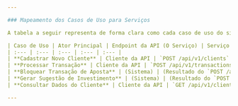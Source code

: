 ```yaml
---

### Mapeamento dos Casos de Uso para Serviços

A tabela a seguir representa de forma clara como cada caso de uso do sistema é implementado através de um serviço específico (endpoint da API) e qual componente da camada de serviço contém a lógica de negócio correspondente.

| Caso de Uso | Ator Principal | Endpoint da API (O Serviço) | Serviço Responsável (A Implementação) | Descrição |
| :--- | :--- | :--- | :--- | :--- |
| **Cadastrar Novo Cliente** | Cliente da API | `POST /api/v1/clients` | `ClientService.createClient()` | Cria um novo cliente no sistema com nome, email e saldo inicial. |
| **Processar Transação** | Cliente da API | `POST /api/v1/transactions` | `TransactionService.processTransaction()` | Ponto de entrada para qualquer transação. Orquestra a verificação para determinar se a transação é normal ou para uma casa de apostas. |
| **Bloquear Transação de Aposta** | (Sistema) | (Resultado do `POST /api/v1/transactions`) | `TransactionService.blockTransactionAndSuggestInvestment()` | Resultado do caso de uso "Processar Transação". O status da transação é definido como `BLOCKED` e ela é salva sem debitar o saldo do cliente. |
| **Gerar Sugestão de Investimento** | (Sistema) | (Resultado do `POST /api/v1/transactions`) | `TransactionService.createSuggestion()` | Consequência do bloqueio de uma transação. Uma nova entidade `InvestmentSuggestion` é criada e associada ao cliente. |
| **Consultar Dados do Cliente** | Cliente da API | `GET /api/v1/clients/{id}` | `ClientService.findClientById()` | Retorna os detalhes de um cliente específico, incluindo seu saldo atualizado e a lista de sugestões de investimento recebidas. |

---
```

